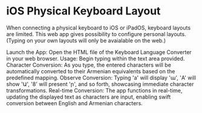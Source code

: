 # iOS Physical Keyboard Layout
When connecting a physical keyboard to iOS or iPadOS, keyboard layouts are limited. This web app gives possibility to configure personal layouts. (Typing on your own layouts will only be avaialable on the web.)

Launch the App: Open the HTML file of the Keyboard Language Converter in your web browser.
Usage: Begin typing within the text area provided.
Character Conversion: As you type, the entered characters will be automatically converted to their Armenian equivalents based on the predefined mapping.
Observe Conversion: Typing 'a' will display 'ա', 'A' will show 'Ա', '8' will present 'ր', and so forth, showcasing immediate character transformations.
Real-time Conversion: The app functions in real-time, updating the displayed text as characters are input, enabling swift conversion between English and Armenian characters.
